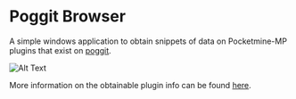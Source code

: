 # Poggit Browser

A simple windows application to obtain snippets of data on Pocketmine-MP plugins that exist on [poggit](https://poggit.pmmp.io/).

![Alt Text](https://media4.giphy.com/media/v1.Y2lkPTc5MGI3NjExbmZqMmdnc2VpdGhyc2lubHlqcGlpMG51emliMTRsc3Zua2F6dDE1byZlcD12MV9pbnRlcm5hbF9naWZfYnlfaWQmY3Q9Zw/e2Zyp0SUwP1uIIksSn/giphy.gif)

More information on the obtainable plugin info can be found [here](https://github.com/poggit/support/blob/master/api.md).

